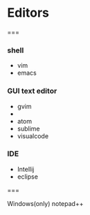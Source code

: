 # Editors
===

### shell

* vim
* emacs 

### GUI text editor

* gvim
*
* atom
* sublime
* visualcode

### IDE

* Intellij
* eclipse

===

Windows(only)
notepad++